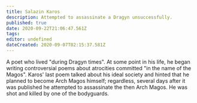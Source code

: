 ```yaml
---
title: Salazin Karos
description: Attempted to assassinate a Dragyn unsuccessfully.
published: true
date: 2020-09-22T21:06:47.561Z
tags: 
editor: undefined
dateCreated: 2020-09-07T02:15:37.581Z
---
```


A poet who lived "during Dragyn times". At some point in his life, he began writing controversial poems about atrocities committed "in the name of the Magos". Karos' last poem talked about his ideal society and hinted that he planned to become Arch Magos himself; regardless, several days after it was published he attempted to assassinate the then Arch Magos. He was shot and killed by one of the bodyguards.